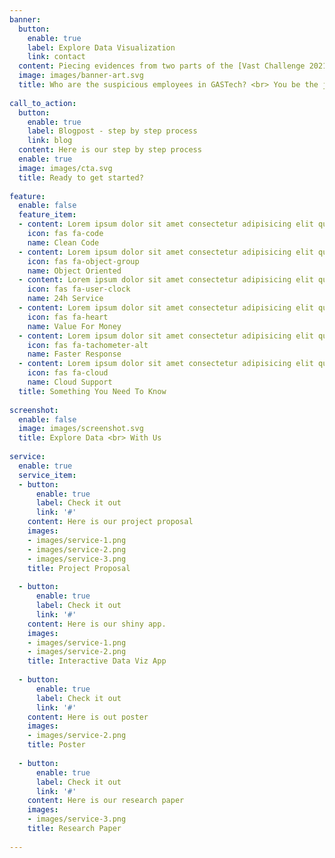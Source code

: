 ```yaml
---
banner:
  button:
    enable: true
    label: Explore Data Visualization
    link: contact
  content: Piecing evidences from two parts of the [Vast Challenge 2021](https://vast-challenge.github.io/2021/)            to form a cohesive picture as to who in GASTech are the suspicious ones. 
  image: images/banner-art.svg
  title: Who are the suspicious employees in GASTech? <br> You be the judge!
  
call_to_action:
  button:
    enable: true
    label: Blogpost - step by step process
    link: blog
  content: Here is our step by step process
  enable: true
  image: images/cta.svg
  title: Ready to get started?
  
feature:
  enable: false
  feature_item:
  - content: Lorem ipsum dolor sit amet consectetur adipisicing elit quam nihil
    icon: fas fa-code
    name: Clean Code
  - content: Lorem ipsum dolor sit amet consectetur adipisicing elit quam nihil
    icon: fas fa-object-group
    name: Object Oriented
  - content: Lorem ipsum dolor sit amet consectetur adipisicing elit quam nihil
    icon: fas fa-user-clock
    name: 24h Service
  - content: Lorem ipsum dolor sit amet consectetur adipisicing elit quam nihil
    icon: fas fa-heart
    name: Value For Money
  - content: Lorem ipsum dolor sit amet consectetur adipisicing elit quam nihil
    icon: fas fa-tachometer-alt
    name: Faster Response
  - content: Lorem ipsum dolor sit amet consectetur adipisicing elit quam nihil
    icon: fas fa-cloud
    name: Cloud Support
  title: Something You Need To Know
  
screenshot:
  enable: false
  image: images/screenshot.svg
  title: Explore Data <br> With Us
  
service:
  enable: true
  service_item:
  - button:
      enable: true
      label: Check it out
      link: '#'
    content: Here is our project proposal
    images:
    - images/service-1.png
    - images/service-2.png
    - images/service-3.png
    title: Project Proposal
    
  - button:
      enable: true
      label: Check it out
      link: '#'
    content: Here is our shiny app.
    images:
    - images/service-1.png
    - images/service-2.png
    title: Interactive Data Viz App
    
  - button:
      enable: true
      label: Check it out
      link: '#'
    content: Here is out poster
    images:
    - images/service-2.png
    title: Poster 
    
  - button:
      enable: true
      label: Check it out
      link: '#'
    content: Here is our research paper 
    images:
    - images/service-3.png
    title: Research Paper
  
---
```

